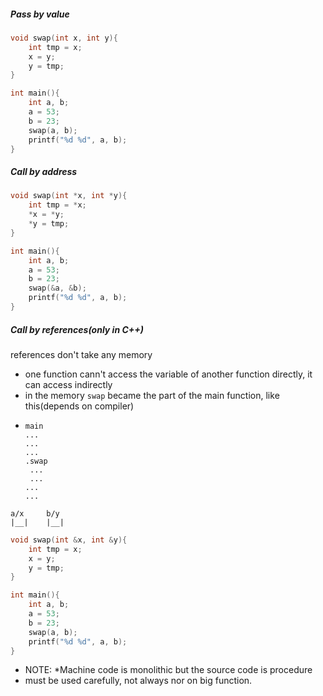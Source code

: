 ##### Pass by value

```C
void swap(int x, int y){
    int tmp = x;
    x = y;
    y = tmp;
}

int main(){
    int a, b;
    a = 53;
    b = 23;
    swap(a, b);
    printf("%d %d", a, b);
}
```

##### Call by address

```C
void swap(int *x, int *y){
    int tmp = *x;
    *x = *y;
    *y = tmp;
}

int main(){
    int a, b;
    a = 53;
    b = 23;
    swap(&a, &b);
    printf("%d %d", a, b);
}
```

##### Call by references(only in C++)

references don't take any memory

- one function cann't access the variable of another function directly, it can access indirectly
- in the memory `swap` became the part of the main function, like this(depends on compiler)
- ```
  main
  ...
  ...
  ...
  .swap
   ...
   ...
  ...
  ...
  ```
 ``` 
 a/x     b/y
 |__|    |__|     
 ```



```C++
void swap(int &x, int &y){
    int tmp = x;
    x = y;
    y = tmp;
}

int main(){
    int a, b;
    a = 53;
    b = 23;
    swap(a, b);
    printf("%d %d", a, b);
}
``` 

- NOTE: *Machine code is monolithic but the source code is procedure
- must be used carefully, not always nor on big function.